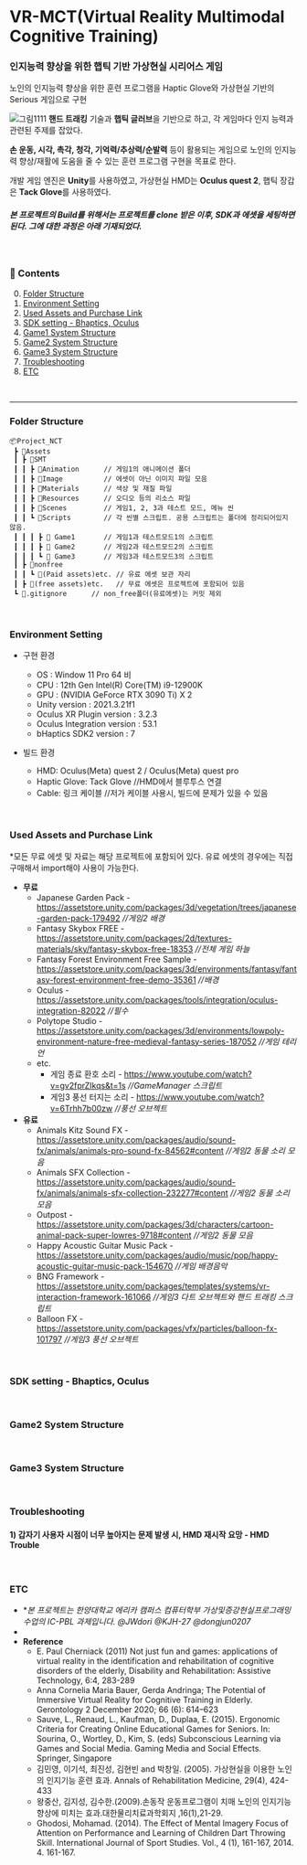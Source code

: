 # VR-MCT(Virtual Reality Multimodal Cognitive Training)

### 인지능력 향상을 위한 햅틱 기반 가상현실 시리어스 게임

노인의 인지능력 향상을 위한 훈련 프로그램을 Haptic Glove와 가상현실 기반의 Serious 게임으로 구현

![그림1111](https://github.com/JWdori/VR-MCT/assets/42615916/3ebbaea7-b955-4553-89d7-2ab7e0226a5c)
**핸드 트래킹** 기술과 **햅틱 글러브**을 기반으로 하고, 각 게임마다 인지 능력과 관련된 주제를 잡았다.

**손 운동, 시각, 촉각, 청각, 기억력/추상력/순발력** 등이 활용되는 게임으로 노인의 인지능력 향상/재활에 도움을 줄 수 있는 훈련 프로그램 구현을 목표로 한다.


개발 게임 엔진은 **Unity**를 사용하였고, 가상현실 HMD는 **Oculus quest 2**, 햅틱 장갑은 **Tack Glove**를 사용하였다.

##### 본 프로젝트의 Build를 위해서는 프로젝트를 clone 받은 이후, SDK과 에셋을 세팅하면 된다. 그에 대한 과정은 아래 기재되었다.  

<br/>

### :orange_book: Contents
0. [Folder Structure](#folder-structure)
1. [Environment Setting](#Environment-Setting)
2. [Used Assets and Purchase Link](#Used-Assets-and-Purchase-Link)
3. [SDK setting - Bhaptics, Oculus](#SDK-setting---Bhaptics,-Oculus)
4. [Game1 System Structure](#Game1-System-Structure)
5. [Game2 System Structure](#Game2-System-Structure)
6. [Game3 System Structure](#Game3-System-Structure)
7. [Troubleshooting](#Troubleshooting)
8. [ETC](#etc)

<br/>

-----

### Folder Structure

```
📦Project_NCT       
 ┣ 📂Assets
 ┃ ┣ 📂SMT          
 ┃ ┃ ┣ 📂Animation      // 게임1의 애니메이션 폴더
 ┃ ┃ ┣ 📂Image          // 에셋이 아닌 이미지 파일 모음
 ┃ ┃ ┣ 📂Materials      // 색상 및 재질 파일
 ┃ ┃ ┣ 📂Resources      // 오디오 등의 리소스 파일
 ┃ ┃ ┣ 📂Scenes         // 게임1, 2, 3과 테스트 모드, 메뉴 씬
 ┃ ┃ ┗ 📂Scripts        // 각 씬별 스크립트. 공용 스크립트는 폴더에 정리되어있지 않음.
 ┃ ┃ ┃ ┣ 📂 Game1       // 게임1과 테스트모드1의 스크립트
 ┃ ┃ ┃ ┣ 📂 Game2       // 게임2과 테스트모드2의 스크립트
 ┃ ┃ ┃ ┗ 📂 Game3       // 게임3과 테스트모드3의 스크립트
 ┃ ┣ 📂nonfree
 ┃ ┃ ┗ 📂(Paid assets)etc. // 유료 에셋 보관 자리
 ┃ ┣ 📂(free assets)etc.   // 무료 에셋은 프로젝트에 포함되어 있음
 ┗ 📂.gitignore      // non_free폴더(유료에셋)는 커밋 제외
```

<br/>

### Environment Setting

- 구현 환경
  - OS : Window 11 Pro 64 비
  - CPU : 12th Gen Intel(R) Core(TM) i9-12900K
  - GPU : (NVIDIA GeForce RTX 3090 Ti) X 2
  - Unity version : 2021.3.21f1
  - Oculus XR Plugin version : 3.2.3
  - Oculus Integration version : 53.1
  - bHaptics SDK2 version : 7                             

- 빌드 환경
  - HMD: Oculus(Meta) quest 2 / Oculus(Meta) quest pro
  - Haptic Glove: Tack Glove                              //HMD에서 블루투스 연결
  - Cable: 링크 케이블                                     //저가 케이블 사용시, 빌드에 문제가 있을 수 있음
    
<br/>

### Used Assets and Purchase Link
*모든 무료 에셋 및 자료는 해당 프로젝트에 포함되어 있다. 유료 에셋의 경우에는 직접 구매해서 import해야 사용이 가능한다.
- **무료**
  - Japanese Garden Pack - https://assetstore.unity.com/packages/3d/vegetation/trees/japanese-garden-pack-179492         *//게임2 배경*
  - Fantasy Skybox FREE - https://assetstore.unity.com/packages/2d/textures-materials/sky/fantasy-skybox-free-18353      *//전체 게임 하늘*
  - Fantasy Forest Environment Free Sample - https://assetstore.unity.com/packages/3d/environments/fantasy/fantasy-forest-environment-free-demo-35361  *//배경*
  - Oculus - https://assetstore.unity.com/packages/tools/integration/oculus-integration-82022               *//필수*
  - Polytope Studio - https://assetstore.unity.com/packages/3d/environments/lowpoly-environment-nature-free-medieval-fantasy-series-187052  *//게임 테리언*
  - etc.
    - 게임 종료 환호 소리 - https://www.youtube.com/watch?v=gv2fprZIkqs&t=1s     *//GameManager 스크립트*
    - 게임3 풍선 터지는 소리 - https://www.youtube.com/watch?v=6Trhh7b00zw        *//풍선 오브젝트*
- **유료**
   - Animals Kitz Sound FX - https://assetstore.unity.com/packages/audio/sound-fx/animals/animals-pro-sound-fx-84562#content *//게임2 동물 소리 모음*
   - Animals SFX Collection - https://assetstore.unity.com/packages/audio/sound-fx/animals/animals-sfx-collection-232277#content *//게임2 동물 소리 모음*
   - Outpost - https://assetstore.unity.com/packages/3d/characters/cartoon-animal-pack-super-lowres-9718#content *//게임2 동물 모음*
   - Happy Acoustic Guitar Music Pack -https://assetstore.unity.com/packages/audio/music/pop/happy-acoustic-guitar-music-pack-154670  *//게임 배경음악*
   - BNG Framework - https://assetstore.unity.com/packages/templates/systems/vr-interaction-framework-161066 *//게임3 다트 오브젝트와 핸드 트래킹 스크립트*
   - Balloon FX - https://assetstore.unity.com/packages/vfx/particles/balloon-fx-101797  *//게임3 풍선 오브젝트*


<br/>

### SDK setting - Bhaptics, Oculus


<br/>

### Game2 System Structure

<br/>

### Game3 System Structure



<br/>

### Troubleshooting
#### 1) 갑자기 사용자 시점이 너무 높아지는 문제 발생 시, HMD 재시작 요망 - HMD Trouble

<br/>


### ETC
 - **본 프로젝트는 한양대학교 에리카 캠퍼스 컴퓨터학부 가상및증강현실프로그래밍 수업의 IC-PBL 과제입니다. @JWdori @KJH-27 @dongjun0207*
 - 
 - **Reference**
    - E. Paul Cherniack (2011) Not just fun and games: applications of virtual reality in the identification and rehabilitation of cognitive disorders of the elderly, Disability and Rehabilitation: Assistive Technology, 6:4, 283-289
    - Anna Cornelia Maria Bauer, Gerda Andringa; The Potential of Immersive Virtual Reality for Cognitive Training in Elderly. Gerontology 2 December 2020; 66 (6): 614–623
    - Sauve, L., Renaud, L., Kaufman, D., Duplaa, E. (2015). Ergonomic Criteria for Creating Online Educational Games for Seniors. In: Sourina, O., Wortley, D., Kim, S. (eds) Subconscious Learning via Games and Social Media. Gaming Media and Social Effects. Springer, Singapore
    - 김민영, 이기석, 최진성, 김현빈 and 박창일. (2005). 가상현실을 이용한 노인의 인지기능 훈련 효과. Annals of Rehabilitation Medicine, 29(4), 424-433
    - 왕중산, 김지성, 김수한.(2009).손동작 운동프로그램이 치매 노인의 인지기능 향상에 미치는 효과.대한물리치료과학회지 ,16(1),21-29.
    - Ghodosi, Mohamad. (2014). The Effect of Mental Imagery Focus of Attention on Performance and Learning of Children Dart Throwing Skill. International Journal of Sport Studies. Vol., 4 (1), 161-167, 2014. 4. 161-167. 

